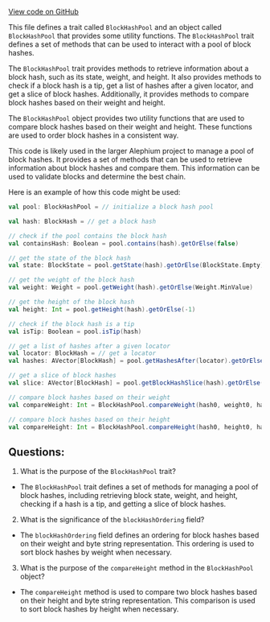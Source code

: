 [View code on GitHub](https://github.com/alephium/alephium/flow/src/main/scala/org/alephium/flow/core/BlockHashPool.scala)

This file defines a trait called `BlockHashPool` and an object called `BlockHashPool` that provides some utility functions. The `BlockHashPool` trait defines a set of methods that can be used to interact with a pool of block hashes. 

The `BlockHashPool` trait provides methods to retrieve information about a block hash, such as its state, weight, and height. It also provides methods to check if a block hash is a tip, get a list of hashes after a given locator, and get a slice of block hashes. Additionally, it provides methods to compare block hashes based on their weight and height.

The `BlockHashPool` object provides two utility functions that are used to compare block hashes based on their weight and height. These functions are used to order block hashes in a consistent way.

This code is likely used in the larger Alephium project to manage a pool of block hashes. It provides a set of methods that can be used to retrieve information about block hashes and compare them. This information can be used to validate blocks and determine the best chain. 

Here is an example of how this code might be used:

```scala
val pool: BlockHashPool = // initialize a block hash pool

val hash: BlockHash = // get a block hash

// check if the pool contains the block hash
val containsHash: Boolean = pool.contains(hash).getOrElse(false)

// get the state of the block hash
val state: BlockState = pool.getState(hash).getOrElse(BlockState.Empty)

// get the weight of the block hash
val weight: Weight = pool.getWeight(hash).getOrElse(Weight.MinValue)

// get the height of the block hash
val height: Int = pool.getHeight(hash).getOrElse(-1)

// check if the block hash is a tip
val isTip: Boolean = pool.isTip(hash)

// get a list of hashes after a given locator
val locator: BlockHash = // get a locator
val hashes: AVector[BlockHash] = pool.getHashesAfter(locator).getOrElse(AVector.empty)

// get a slice of block hashes
val slice: AVector[BlockHash] = pool.getBlockHashSlice(hash).getOrElse(AVector.empty)

// compare block hashes based on their weight
val compareWeight: Int = BlockHashPool.compareWeight(hash0, weight0, hash1, weight1)

// compare block hashes based on their height
val compareHeight: Int = BlockHashPool.compareHeight(hash0, height0, hash1, height1)
```
## Questions: 
 1. What is the purpose of the `BlockHashPool` trait?
- The `BlockHashPool` trait defines a set of methods for managing a pool of block hashes, including retrieving block state, weight, and height, checking if a hash is a tip, and getting a slice of block hashes.

2. What is the significance of the `blockHashOrdering` field?
- The `blockHashOrdering` field defines an ordering for block hashes based on their weight and byte string representation. This ordering is used to sort block hashes by weight when necessary.

3. What is the purpose of the `compareHeight` method in the `BlockHashPool` object?
- The `compareHeight` method is used to compare two block hashes based on their height and byte string representation. This comparison is used to sort block hashes by height when necessary.